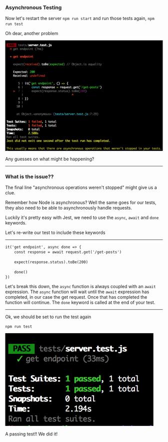 ### Asynchronous Testing

  Now let's restart the server `npm run start` and run those tests again, `npm run test`

  Oh dear, another problem

  ![async_failures](../assets/async_failures.png)


Any guesses on what might be happening?

_____

### What is the issue??
The final line "asynchronous operations weren't stopped" might give us a clue.

Remember how Node is asynchronous? Well the same goes for our tests, they also need to be able to asynchronously handle requests.

Luckily it's pretty easy with Jest, we need to use the `async`, `await` and `done` keywords.

Let's re-write our test to include these keywords

___

```
it('get endpoint', async done => {
    const response = await request.get('/get-posts')

    expect(response.status).toBe(200)

    done()
})
```

Let's break this down, the `async` function is always coupled with an `await` expression. The `async` function will wait until the `await` expression has completed, in our case the get request. Once that has completed the function will continue. The `done` keyword is called at the end of your test.

____

Ok, we should be set to run the test again
```
npm run test
```

![passing_supertest](../assets/passing_supertest.png)

A passing test!! We did it!